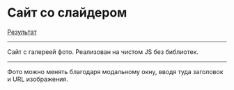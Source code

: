 #  Сайт со слайдером
[Результат](https://maksgd.github.io/SiteOfImgFromModal/)
***
Сайт с галереей фото. 
Реализован на чистом JS без библиотек.

***
Фото можно менять благодаря модальному окну, вводя туда заголовок и URL изображения. 

